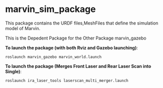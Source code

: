# marvin_sim_package

This package contains the URDF files,MeshFiles that define the simulation model of Marvin.

This is the Depedent Package for the Other Package marvin_gazebo

**To launch the package (with both Rviz and Gazebo launching)**:

`roslaunch marvin_gazebo marvin_world.launch`

**To launch the package (Merges Front Laser and Rear Laser Scan into Single)**:

`roslaunch ira_laser_tools laserscan_multi_merger.launch`
